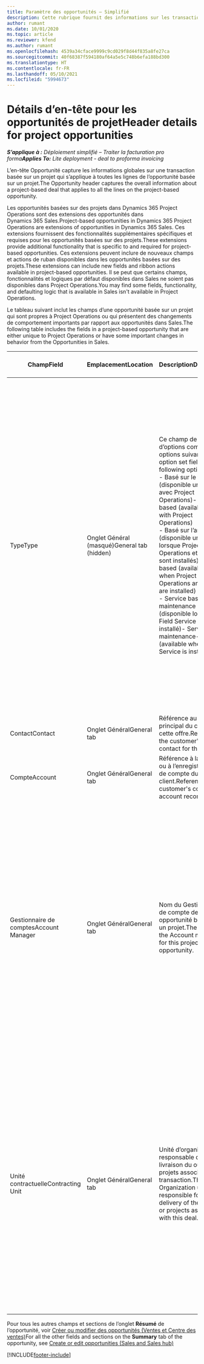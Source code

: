 ```yaml
---
title: Paramètre des opportunités – Simplifié
description: Cette rubrique fournit des informations sur les transactions basées sur un projet et les lignes d’opportunités basées sur un projet.
author: rumant
ms.date: 10/01/2020
ms.topic: article
ms.reviewer: kfend
ms.author: rumant
ms.openlocfilehash: 4539a34cface9999c9cd029f8d44f835a8fe27ca
ms.sourcegitcommit: 40f68387f594180af64a5e5c748b6efa188bd300
ms.translationtype: HT
ms.contentlocale: fr-FR
ms.lasthandoff: 05/10/2021
ms.locfileid: "5994673"
---
```

# <a name="header-details-for-project-opportunities"></a><span data-ttu-id="51d0f-103">Détails d’en-tête pour les opportunités de projet</span><span class="sxs-lookup"><span data-stu-id="51d0f-103">Header details for project opportunities</span></span>

<span data-ttu-id="51d0f-104">_**S’applique à :** Déploiement simplifié – Traiter la facturation pro forma_</span><span class="sxs-lookup"><span data-stu-id="51d0f-104">_**Applies To:** Lite deployment - deal to proforma invoicing_</span></span>

<span data-ttu-id="51d0f-105">L’en-tête Opportunité capture les informations globales sur une transaction basée sur un projet qui s’applique à toutes les lignes de l’opportunité basée sur un projet.</span><span class="sxs-lookup"><span data-stu-id="51d0f-105">The Opportunity header captures the overall information about a project-based deal that applies to all the lines on the project-based opportunity.</span></span>

<span data-ttu-id="51d0f-106">Les opportunités basées sur des projets dans Dynamics 365 Project Operations sont des extensions des opportunités dans Dynamics 365 Sales.</span><span class="sxs-lookup"><span data-stu-id="51d0f-106">Project-based opportunities in Dynamics 365 Project Operations are extensions of opportunities in Dynamics 365 Sales.</span></span> <span data-ttu-id="51d0f-107">Ces extensions fournissent des fonctionnalités supplémentaires spécifiques et requises pour les opportunités basées sur des projets.</span><span class="sxs-lookup"><span data-stu-id="51d0f-107">These extensions provide additional functionality that is specific to and required for project-based opportunities.</span></span> <span data-ttu-id="51d0f-108">Ces extensions peuvent inclure de nouveaux champs et actions de ruban disponibles dans les opportunités basées sur des projets.</span><span class="sxs-lookup"><span data-stu-id="51d0f-108">These extensions can include new fields and ribbon actions available in project-based opportunities.</span></span> <span data-ttu-id="51d0f-109">Il se peut que certains champs, fonctionnalités et logiques par défaut disponibles dans Sales ne soient pas disponibles dans Project Operations.</span><span class="sxs-lookup"><span data-stu-id="51d0f-109">You may find some fields, functionality, and defaulting logic that is available in Sales isn't available in Project Operations.</span></span>

<span data-ttu-id="51d0f-110">Le tableau suivant inclut les champs d’une opportunité basée sur un projet qui sont propres à Project Operations ou qui présentent des changements de comportement importants par rapport aux opportunités dans Sales.</span><span class="sxs-lookup"><span data-stu-id="51d0f-110">The following table includes the fields in a project-based opportunity that are either unique to Project Operations or have some important changes in behavior from the Opportunities in Sales.</span></span>

| <span data-ttu-id="51d0f-111">**Champ**</span><span class="sxs-lookup"><span data-stu-id="51d0f-111">**Field**</span></span> | <span data-ttu-id="51d0f-112">**Emplacement**</span><span class="sxs-lookup"><span data-stu-id="51d0f-112">**Location**</span></span> | <span data-ttu-id="51d0f-113">**Description**</span><span class="sxs-lookup"><span data-stu-id="51d0f-113">**Description**</span></span> | <span data-ttu-id="51d0f-114">**Impact en aval**</span><span class="sxs-lookup"><span data-stu-id="51d0f-114">**Downstream impact**</span></span> |
| --- | --- | --- | --- |
| <span data-ttu-id="51d0f-115">Type</span><span class="sxs-lookup"><span data-stu-id="51d0f-115">Type</span></span> | <span data-ttu-id="51d0f-116">Onglet Général (masqué)</span><span class="sxs-lookup"><span data-stu-id="51d0f-116">General tab (hidden)</span></span> | <span data-ttu-id="51d0f-117">Ce champ de groupe d’options comporte les options suivantes :</span><span class="sxs-lookup"><span data-stu-id="51d0f-117">This option set field has the following options:</span></span></br><span data-ttu-id="51d0f-118">- Basé sur le travail (disponible uniquement avec Project Operations)</span><span class="sxs-lookup"><span data-stu-id="51d0f-118">- Work-based (available only with Project Operations)</span></span></br><span data-ttu-id="51d0f-119">- Basé sur l’article (disponible uniquement lorsque Project Operations et Sales sont installés)</span><span class="sxs-lookup"><span data-stu-id="51d0f-119">- Item-based (available only when Project Operations and Sales are installed)</span></span></br><span data-ttu-id="51d0f-120">- Service basé sur la maintenance (disponible lorsque Field Service est installé)</span><span class="sxs-lookup"><span data-stu-id="51d0f-120">- Service maintenance-based (available when Field Service is installed)</span></span> | <span data-ttu-id="51d0f-121">Lorsque vous utilisez Project Operations, la valeur de ce champ est automatiquement définie sur **Basé sur le travail** qui classifie l’opportunité comme basée sur un projet.</span><span class="sxs-lookup"><span data-stu-id="51d0f-121">When you use Project Operations, this field value is automatically set to **Work-based** which classifies the Opportunity as project-based.</span></span> <span data-ttu-id="51d0f-122">Une opportunité doit être basée sur un projet pour activer toutes les extensions et fonctionnalités spécifiques au projet dans le processus de vente en aval pour cette transaction.</span><span class="sxs-lookup"><span data-stu-id="51d0f-122">An Opportunity should be project-based to enable all project-specific extensions and functionality in the downstream sales process for this deal.</span></span> |
| <span data-ttu-id="51d0f-123">Contact</span><span class="sxs-lookup"><span data-stu-id="51d0f-123">Contact</span></span> | <span data-ttu-id="51d0f-124">Onglet Général</span><span class="sxs-lookup"><span data-stu-id="51d0f-124">General tab</span></span> | <span data-ttu-id="51d0f-125">Référence au contact principal du client pour cette offre.</span><span class="sxs-lookup"><span data-stu-id="51d0f-125">Reference to the customer's primary contact for this deal.</span></span> | |
| <span data-ttu-id="51d0f-126">Compte</span><span class="sxs-lookup"><span data-stu-id="51d0f-126">Account</span></span> | <span data-ttu-id="51d0f-127">Onglet Général</span><span class="sxs-lookup"><span data-stu-id="51d0f-127">General tab</span></span> | <span data-ttu-id="51d0f-128">Référence à la société ou à l’enregistrement de compte du client.</span><span class="sxs-lookup"><span data-stu-id="51d0f-128">Reference to the customer's company or account record.</span></span> | |
| <span data-ttu-id="51d0f-129">Gestionnaire de comptes</span><span class="sxs-lookup"><span data-stu-id="51d0f-129">Account Manager</span></span> | <span data-ttu-id="51d0f-130">Onglet Général</span><span class="sxs-lookup"><span data-stu-id="51d0f-130">General tab</span></span> | <span data-ttu-id="51d0f-131">Nom du Gestionnaire de compte de cette opportunité basée sur un projet.</span><span class="sxs-lookup"><span data-stu-id="51d0f-131">The name of the Account manager for this project-based opportunity.</span></span> | <span data-ttu-id="51d0f-132">Le gestionnaire de compte est responsable de la gestion de la relation avec le client jusqu’à la réalisation de ce projet.</span><span class="sxs-lookup"><span data-stu-id="51d0f-132">The Account manager is responsible for managing the relationship with the customer through the completion of this project.</span></span> <span data-ttu-id="51d0f-133">En fonction de l’enregistrement de ressource réservable lié au gestionnaire du compte, l’unité contractuelle utilise par défaut.</span><span class="sxs-lookup"><span data-stu-id="51d0f-133">Based on the bookable resource record tied to the Account manager, the contracting unit is defaulted.</span></span> |
| <span data-ttu-id="51d0f-134">Unité contractuelle</span><span class="sxs-lookup"><span data-stu-id="51d0f-134">Contracting Unit</span></span> | <span data-ttu-id="51d0f-135">Onglet Général</span><span class="sxs-lookup"><span data-stu-id="51d0f-135">General tab</span></span> | <span data-ttu-id="51d0f-136">Unité d’organisation responsable de la livraison du ou des projets associés à cette transaction.</span><span class="sxs-lookup"><span data-stu-id="51d0f-136">The Organization unit that is responsible for the delivery of the project or projects associated with this deal.</span></span> | <span data-ttu-id="51d0f-137">L’unité contractuelle est la division de l’entreprise qui terminera les projets après la conclusion de la transaction.</span><span class="sxs-lookup"><span data-stu-id="51d0f-137">The contracting unit is the division of the company that will complete the project(s) after the deal is closed.</span></span> <span data-ttu-id="51d0f-138">Chaque unité contractuelle dispose d’une devise, et cette devise est utilisée pour déclarer les coûts estimés et réels engagés pendant le projet.</span><span class="sxs-lookup"><span data-stu-id="51d0f-138">Every contracting unit has a currency, and this currency is used to report estimated and actual costs incurred during the project.</span></span> |

<span data-ttu-id="51d0f-139">Pour tous les autres champs et sections de l’onglet **Résumé** de l’opportunité, voir [Créer ou modifier des opportunités (Ventes et Centre des ventes)](/dynamics365/sales-enterprise/create-edit-opportunity-sales)</span><span class="sxs-lookup"><span data-stu-id="51d0f-139">For all the other fields and sections on the **Summary** tab of the opportunity, see [Create or edit opportunities (Sales and Sales hub)](/dynamics365/sales-enterprise/create-edit-opportunity-sales)</span></span>


[!INCLUDE[footer-include](../../includes/footer-banner.md)]
